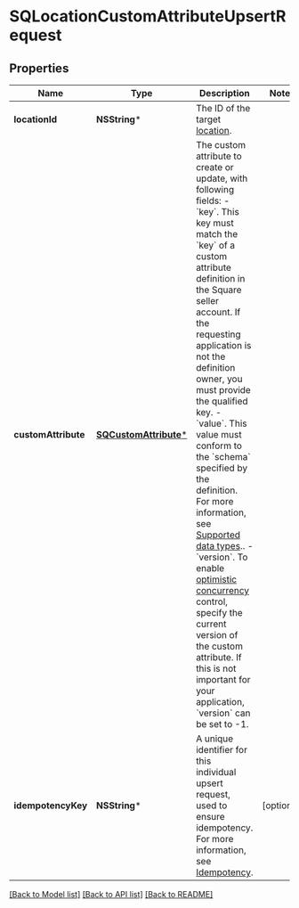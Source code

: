 # SQLocationCustomAttributeUpsertRequest

## Properties
Name | Type | Description | Notes
------------ | ------------- | ------------- | -------------
**locationId** | **NSString*** | The ID of the target [location](https://developer.squareup.com/reference/square_2023-10-18/objects/Location). | 
**customAttribute** | [**SQCustomAttribute***](SQCustomAttribute.md) | The custom attribute to create or update, with following fields: - &#x60;key&#x60;. This key must match the &#x60;key&#x60; of a custom attribute definition in the Square seller account. If the requesting application is not the definition owner, you must provide the qualified key. - &#x60;value&#x60;. This value must conform to the &#x60;schema&#x60; specified by the definition. For more information, see [Supported data types](https://developer.squareup.com/docs/devtools/customattributes/overview#supported-data-types).. - &#x60;version&#x60;. To enable [optimistic concurrency](https://developer.squareup.com/docs/build-basics/common-api-patterns/optimistic-concurrency) control, specify the current version of the custom attribute.  If this is not important for your application, &#x60;version&#x60; can be set to -1. | 
**idempotencyKey** | **NSString*** | A unique identifier for this individual upsert request, used to ensure idempotency. For more information, see [Idempotency](https://developer.squareup.com/docs/build-basics/common-api-patterns/idempotency). | [optional] 

[[Back to Model list]](../README.md#documentation-for-models) [[Back to API list]](../README.md#documentation-for-api-endpoints) [[Back to README]](../README.md)


